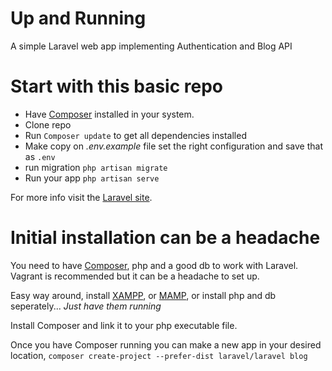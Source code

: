 # Up and Running

A simple Laravel web app implementing Authentication and Blog API

# Start with this basic repo

* Have [Composer](https://getcomposer.org/) installed in your system. 
* Clone repo
* Run `Composer update` to get all dependencies installed
* Make copy on *.env.example* file set the right configuration and save that as `.env`
* run migration `php artisan migrate`
* Run your app `php artisan serve`

For more info visit the [Laravel site](https://laravel.com/).



# Initial installation can be a headache

You need to have [Composer](https://getcomposer.org/), php and a good db to work with Laravel. Vagrant is recommended but it can be a headache to set up. 

Easy way around, install [XAMPP](https://www.apachefriends.org/index.html), or [MAMP](https://www.mamp.info/en/), or install php and db seperately... *Just have them running* 

Install Composer and link it to your php executable file. 

Once you have Composer running you can make a new app in your desired location, `composer create-project --prefer-dist laravel/laravel blog`


